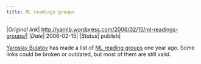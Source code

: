 ```yaml
---
title: ML readings groups
---
```


|*Original link*| http://yamlb.wordpress.com/2006/02/15/ml-readings-groups/|
|*Date*| 2006-02-15|
|*Status*| publish|

<a href="http://yaroslavvb.blogspot.com">Yaroslav Bulatov</a> has made a list of <a href="http://yaroslavvb.blogspot.com/2005/02/machine-learning-reading-groups.html">ML reading groups</a> one year ago. Some links could be broken or outdated, but most of them are still valid.

